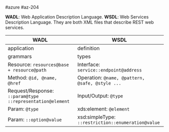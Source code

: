 #azure #az-204 

**WADL**: Web Application Description Language.
**WSDL**: Web Services Description Language.
They are both XML files that describe REST web services.

| WADL                                                        | WSDL                                               |
| ----------------------------------------------------------- | -------------------------------------------------- |
| application                                                 | definition                                         |
| grammars                                                    | types                                              |
| Resource: `resources@base + resource@path`                  | Interface: `service::endpoint@address`             |
| Method: `@id, @name, @href`                                 | Operation: `@name, @pattern, @safe, @style ...`    |
| Request/Response: `::param@type` `::representation@element` | Input/Output: `@type`                              |
| Param: `@type`                                              | xds:element: `@element`                            |
| Param: `::option@value`                                     | xsd:simpleType: `::restriction::enumeration@value` |
